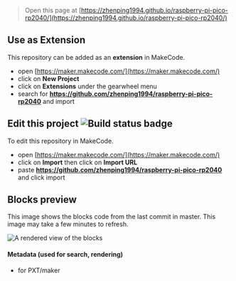 
> Open this page at [https://zhenping1994.github.io/raspberry-pi-pico-rp2040/](https://zhenping1994.github.io/raspberry-pi-pico-rp2040/)

## Use as Extension

This repository can be added as an **extension** in MakeCode.

* open [https://maker.makecode.com/](https://maker.makecode.com/)
* click on **New Project**
* click on **Extensions** under the gearwheel menu
* search for **https://github.com/zhenping1994/raspberry-pi-pico-rp2040** and import

## Edit this project ![Build status badge](https://github.com/zhenping1994/raspberry-pi-pico-rp2040/workflows/MakeCode/badge.svg)

To edit this repository in MakeCode.

* open [https://maker.makecode.com/](https://maker.makecode.com/)
* click on **Import** then click on **Import URL**
* paste **https://github.com/zhenping1994/raspberry-pi-pico-rp2040** and click import

## Blocks preview

This image shows the blocks code from the last commit in master.
This image may take a few minutes to refresh.

![A rendered view of the blocks](https://github.com/zhenping1994/raspberry-pi-pico-rp2040/raw/master/.github/makecode/blocks.png)

#### Metadata (used for search, rendering)

* for PXT/maker
<script src="https://makecode.com/gh-pages-embed.js"></script><script>makeCodeRender("{{ site.makecode.home_url }}", "{{ site.github.owner_name }}/{{ site.github.repository_name }}");</script>
